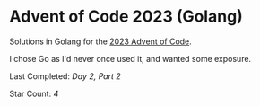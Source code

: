 # Advent of Code 2023 (Golang)

Solutions in Golang for the [2023 Advent of Code](https://adventofcode.com/2023).  

I chose Go as I'd never once used it, and wanted some exposure.

Last Completed: *Day 2, Part 2*

Star Count: *4*